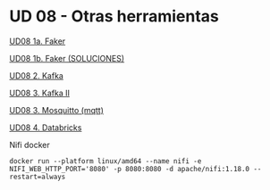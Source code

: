 # UD 08 - Otras herramientas

[UD08 1a. Faker](<./UD 08 - Otras herramientas fffe913de6c481f3a815ca61f406ba9e/UD08 1a Faker fffe913de6c481a3ba13f25e6ccb4ef5.md>)

[UD08 1b. Faker (SOLUCIONES)](<../3b.kafkaSOL.md>)

[UD08 2. Kafka](<../3.kafka.md>)

[UD08 3. Kafka II](<./UD 08 - Otras herramientas fffe913de6c481f3a815ca61f406ba9e/UD08 3 Kafka II fffe913de6c4813e82abcf00fa8f7c76.md>)

[UD08 3. Mosquitto (mqtt)](<../4.mqtt.md>)

[UD08 4. Databricks](<../5.databricks.md>)

Nifi docker

```docker
docker run --platform linux/amd64 --name nifi -e NIFI_WEB_HTTP_PORT='8080' -p 8080:8080 -d apache/nifi:1.18.0 --restart=always
```
